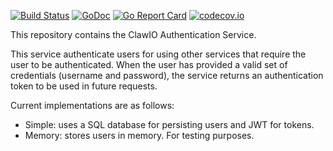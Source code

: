[![Build Status](https://travis-ci.org/clawio/authentication.svg?branch=master)](https://travis-ci.org/clawio/authentication)
[![GoDoc](https://godoc.org/github.com/clawio/authentication?status.svg)](https://godoc.org/github.com/clawio/authentication)
[![Go Report Card](https://goreportcard.com/badge/github.com/clawio/authentication)](https://goreportcard.com/report/github.com/clawio/authentication)
[![codecov.io](https://codecov.io/github/clawio/authentication/coverage.svg?branch=master)](https://codecov.io/github/clawio/authentication?branch=master)

This repository contains the ClawIO Authentication Service.

This service authenticate users for using other services that require the user to be authenticated.
When the user has provided a valid set of credentials (username and password), the service returns an authentication token to be used in future requests.

Current implementations are as follows:

* Simple: uses a SQL database for persisting users and JWT for tokens.
* Memory: stores users in memory. For testing purposes.
